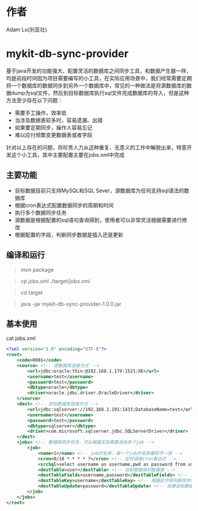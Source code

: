 # 作者
Adam Lu(刘亚壮)

# mykit-db-sync-provider
基于java开发的功能强大、配置灵活的数据库之间同步工具，和数据产生器一样，均是前段时间因为项目需要编写的小工具，在实际应用场景中，我们经常需要定期将一个数据库的数据同步到另外一个数据库中，常见的一种做法是将源数据库的数据dump为sql文件，然后到目标数据库执行sql文件完成数据库的导入，但是这种方法至少存在以下问题：
- 需要手工操作，效率低
- 当涉及数据表较多时，容易遗漏、出错
- 如果要定期同步，操作人容易忘记
- 难以应付频繁变更数据表或者字段

针对以上存在的问题，将珍贵人力从这种重复、无意义的工作中解脱出来，特意开发这个小工具，其中主要配置主要在jobs.xml中完成

## 主要功能
- 目标数据目前只支持MySQL和SQL Sever，源数据库为任何支持sql语法的数据库
- 根据cron表达式配置数据同步的周期和时间
- 执行多个数据同步任务
- 源数据是根据配置的sql语句查询得到，使用者可以非常灵活根据需要进行修改
- 根据配置的字段，判断同步数据是插入还是更新

## 编译和运行

> mvn package

>cp jobs.xml ./target/jobs.xml

> cd target

> java -jar mykit-db-sync-provider-1.0.0.jar

## 基本使用
cat jobs.xml
```xml
<?xml version="1.0" encoding="UTF-8"?>
<root>
    <code>0001</code>
    <source> <!-- 源数据库连接方式 -->
        <url>jdbc:oracle:thin:@192.168.1.179:1521:XE</url>
        <username>test</username>
        <password>test</password>
        <dbtype>oracle</dbtype>
        <driver>oracle.jdbc.driver.OracleDriver</driver>
    </source>
    <dest> <!-- 目标数据库连接方式 -->
        <url>jdbc:sqlserver://192.168.1.191:1433;DatabaseName=test</url>
        <username>test</username>
        <password>test</password>
        <dbtype>sqlserver</dbtype>
        <driver>com.microsoft.sqlserver.jdbc.SQLServerDriver</driver>
    </dest>
    <jobs> <!-- 数据库同步任务，可以根据实际需要添加多个job -->
        <job>
            <name>1</name> <!-- job的名称，每一个job的名称最好不一样 -->
            <cron>0/10 * * * * ?</cron> <!-- 定时调度cron表达式 -->
            <srcSql>select username as username,pwd as password from user</srcSql> <!-- 源数据库的查询语句 -->
            <destTable>user</destTable> <!-- 目标数据库的数据表 -->
            <destTableFields>username,password</destTableFields> <!-- 目标数据库数据表的字段，必须和源数据库中查询语句的字段保持一致 -->
            <destTableKey>username</destTableKey> <!-- 根据此字段判断同步的数据是否在目标数据库总存在 -->
            <destTableUpdate>password</destTableUpdate> <!-- 如果目标数据库中存在destTableKey标签字段相同的数据，则更新此字段 -->
        </job>
    </jobs>
</root>
```
